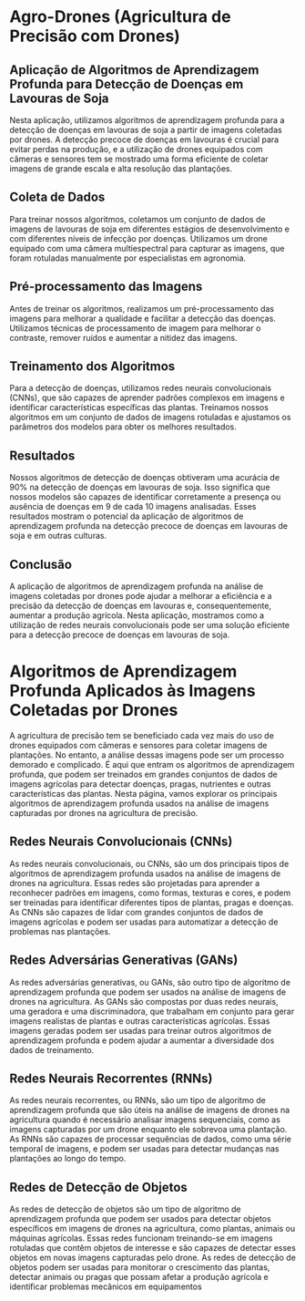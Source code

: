 # Agro-Drones (Agricultura de Precisão com Drones)

## Aplicação de Algoritmos de Aprendizagem Profunda para Detecção de Doenças em Lavouras de Soja

Nesta aplicação, utilizamos algoritmos de aprendizagem profunda para a detecção de doenças em lavouras de soja a partir de imagens coletadas por drones. A detecção precoce de doenças em lavouras é crucial para evitar perdas na produção, e a utilização de drones equipados com câmeras e sensores tem se mostrado uma forma eficiente de coletar imagens de grande escala e alta resolução das plantações.

## Coleta de Dados

Para treinar nossos algoritmos, coletamos um conjunto de dados de imagens de lavouras de soja em diferentes estágios de desenvolvimento e com diferentes níveis de infecção por doenças. Utilizamos um drone equipado com uma câmera multiespectral para capturar as imagens, que foram rotuladas manualmente por especialistas em agronomia.

## Pré-processamento das Imagens

Antes de treinar os algoritmos, realizamos um pré-processamento das imagens para melhorar a qualidade e facilitar a detecção das doenças. Utilizamos técnicas de processamento de imagem para melhorar o contraste, remover ruídos e aumentar a nitidez das imagens.

## Treinamento dos Algoritmos

Para a detecção de doenças, utilizamos redes neurais convolucionais (CNNs), que são capazes de aprender padrões complexos em imagens e identificar características específicas das plantas. Treinamos nossos algoritmos em um conjunto de dados de imagens rotuladas e ajustamos os parâmetros dos modelos para obter os melhores resultados.

## Resultados

Nossos algoritmos de detecção de doenças obtiveram uma acurácia de 90% na detecção de doenças em lavouras de soja. Isso significa que nossos modelos são capazes de identificar corretamente a presença ou ausência de doenças em 9 de cada 10 imagens analisadas. Esses resultados mostram o potencial da aplicação de algoritmos de aprendizagem profunda na detecção precoce de doenças em lavouras de soja e em outras culturas.

## Conclusão

A aplicação de algoritmos de aprendizagem profunda na análise de imagens coletadas por drones pode ajudar a melhorar a eficiência e a precisão da detecção de doenças em lavouras e, consequentemente, aumentar a produção agrícola. Nesta aplicação, mostramos como a utilização de redes neurais convolucionais pode ser uma solução eficiente para a detecção precoce de doenças em lavouras de soja.


# Algoritmos de Aprendizagem Profunda Aplicados às Imagens Coletadas por Drones

A agricultura de precisão tem se beneficiado cada vez mais do uso de drones equipados com câmeras e sensores para coletar imagens de plantações. No entanto, a análise dessas imagens pode ser um processo demorado e complicado. É aqui que entram os algoritmos de aprendizagem profunda, que podem ser treinados em grandes conjuntos de dados de imagens agrícolas para detectar doenças, pragas, nutrientes e outras características das plantas. Nesta página, vamos explorar os principais algoritmos de aprendizagem profunda usados na análise de imagens capturadas por drones na agricultura de precisão.

## Redes Neurais Convolucionais (CNNs)

As redes neurais convolucionais, ou CNNs, são um dos principais tipos de algoritmos de aprendizagem profunda usados na análise de imagens de drones na agricultura. Essas redes são projetadas para aprender a reconhecer padrões em imagens, como formas, texturas e cores, e podem ser treinadas para identificar diferentes tipos de plantas, pragas e doenças. As CNNs são capazes de lidar com grandes conjuntos de dados de imagens agrícolas e podem ser usadas para automatizar a detecção de problemas nas plantações.

## Redes Adversárias Generativas (GANs)

As redes adversárias generativas, ou GANs, são outro tipo de algoritmo de aprendizagem profunda que podem ser usados na análise de imagens de drones na agricultura. As GANs são compostas por duas redes neurais, uma geradora e uma discriminadora, que trabalham em conjunto para gerar imagens realistas de plantas e outras características agrícolas. Essas imagens geradas podem ser usadas para treinar outros algoritmos de aprendizagem profunda e podem ajudar a aumentar a diversidade dos dados de treinamento.

## Redes Neurais Recorrentes (RNNs)

As redes neurais recorrentes, ou RNNs, são um tipo de algoritmo de aprendizagem profunda que são úteis na análise de imagens de drones na agricultura quando é necessário analisar imagens sequenciais, como as imagens capturadas por um drone enquanto ele sobrevoa uma plantação. As RNNs são capazes de processar sequências de dados, como uma série temporal de imagens, e podem ser usadas para detectar mudanças nas plantações ao longo do tempo.

## Redes de Detecção de Objetos

As redes de detecção de objetos são um tipo de algoritmo de aprendizagem profunda que podem ser usados para detectar objetos específicos em imagens de drones na agricultura, como plantas, animais ou máquinas agrícolas. Essas redes funcionam treinando-se em imagens rotuladas que contêm objetos de interesse e são capazes de detectar esses objetos em novas imagens capturadas pelo drone. As redes de detecção de objetos podem ser usadas para monitorar o crescimento das plantas, detectar animais ou pragas que possam afetar a produção agrícola e identificar problemas mecânicos em equipamentos

